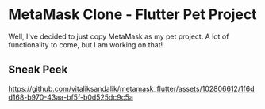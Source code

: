 # MetaMask Clone - Flutter Pet Project

Well, I've decided to just copy MetaMask as my pet project. A lot of functionality to come, but I am working on that!


## Sneak Peek

https://github.com/vitaliksandalik/metamask_flutter/assets/102806612/1f6dd168-b970-43aa-bf5f-b0d525dc9c5a
